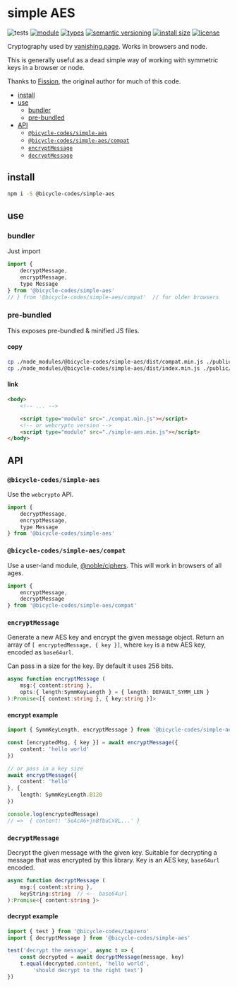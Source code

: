 # simple AES
![tests](https://github.com/bicycle-codes/simple-aes/actions/workflows/nodejs.yml/badge.svg)
[![module](https://img.shields.io/badge/module-ESM%2FCJS-blue?style=flat-square)](README.md)
[![types](https://img.shields.io/npm/types/@bicycle-codes/simple-aes?style=flat-square)](README.md)
[![semantic versioning](https://img.shields.io/badge/semver-2.0.0-blue?logo=semver&style=flat-square)](https://semver.org/)
[![install size](https://flat.badgen.net/packagephobia/install/@bicycle-codes/simple-aes?cache-control=no-cache)](https://packagephobia.com/result?p=@bicycle-codes/simple-aes)
[![license](https://img.shields.io/badge/license-Polyform_Non_Commercial-26bc71?style=flat-square)](LICENSE)


Cryptography used by [vanishing.page](https://vanishing.page/). Works in browsers and node.

This is generally useful as a dead simple way of working with symmetric keys in a browser or node.

Thanks to [Fission](https://github.com/fission-codes/), the original author for much of this code.

<!-- toc -->

- [install](#install)
- [use](#use)
  * [bundler](#bundler)
  * [pre-bundled](#pre-bundled)
- [API](#api)
  * [`@bicycle-codes/simple-aes`](#bicycle-codessimple-aes)
  * [`@bicycle-codes/simple-aes/compat`](#bicycle-codessimple-aescompat)
  * [`encryptMessage`](#encryptmessage)
  * [`decryptMessage`](#decryptmessage)

<!-- tocstop -->

## install
```sh
npm i -S @bicycle-codes/simple-aes
```

## use

### bundler
Just import

```js
import {
    decryptMessage,
    encryptMessage,
    type Message
} from '@bicycle-codes/simple-aes'
// } from '@bicycle-codes/simple-aes/compat'  // for older browsers
```

### pre-bundled
This exposes pre-bundled & minified JS files.

#### copy

```sh
cp ./node_modules/@bicycle-codes/simple-aes/dist/compat.min.js ./public
cp ./node_modules/@bicycle-codes/simple-aes/dist/index.min.js ./public/simple-aes.min.js
```

#### link

```html
<body>
    <!-- ... -->

    <script type="module" src="./compat.min.js"></script>
    <!-- or webcrypto version -->
    <script type="module" src="./simple-aes.min.js"></script>
</body>
```

## API

### `@bicycle-codes/simple-aes`

Use the `webcrypto` API.

```js
import {
    decryptMessage,
    encryptMessage,
    type Message
} from '@bicycle-codes/simple-aes'
```

### `@bicycle-codes/simple-aes/compat`

Use a user-land module, [@noble/ciphers](https://github.com/paulmillr/noble-ciphers). This will work in browsers of all ages.

```js
import {
    encryptMessage,
    decryptMessage
} from '@bicycle-codes/simple-aes/compat'
```

### `encryptMessage`
Generate a new AES key and encrypt the given message object.
Return an array of `[ encryptedMessage, { key }]`,
where `key` is a new AES key, encoded as `base64url`.

Can pass in a size for the key. By default it uses 256 bits.

```ts
async function encryptMessage (
    msg:{ content:string },
    opts:{ length:SymmKeyLength } = { length: DEFAULT_SYMM_LEN }
):Promise<[{ content:string }, { key:string }]>
```

#### encrypt example
```ts
import { SymmKeyLength, encryptMessage } from '@bicycle-codes/simple-aes'

const [encryptedMsg, { key }] = await encryptMessage({
    content: 'hello world'
})

// or pass in a key size
await encryptMessage({
    content: 'hello'
}, {
    length: SymmKeyLength.B128
})

console.log(encryptedMessage)
// =>  { content: '5eAcA6+jnBfbuCx8L...' }
```

### `decryptMessage`
Decrypt the given message with the given key. Suitable for decrypting a message that was encrypted by this library. Key is an AES key, `base64url` encoded.

```ts
async function decryptMessage (
    msg:{ content:string },
    keyString:string  // <-- base64url
):Promise<{ content:string }>
```

#### decrypt example
```js
import { test } from '@bicycle-codes/tapzero'
import { decryptMessage } from '@bicycle-codes/simple-aes'

test('decrypt the message', async t => {
    const decrypted = await decryptMessage(message, key)
    t.equal(decrypted.content, 'hello world',
        'should decrypt to the right text')
})
```
